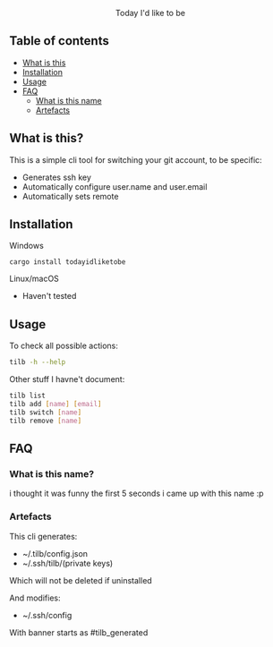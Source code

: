 <div align="center">

Today I'd like to be

</div>

## Table of contents

- [What is this](#what-is-this)
- [Installation](#installation)
- [Usage](#preview)
- [FAQ](#faq)
  - [What is this name](#what-is-this-name)
  - [Artefacts](#artefacts)

## What is this?

This is a simple cli tool for switching your git account, to be specific:

- Generates ssh key
- Automatically configure user.name and user.email
- Automatically sets remote

## Installation

Windows

`cargo install todayidliketobe`

Linux/macOS

- Haven't tested

## Usage

To check all possible actions:

```bash
tilb -h --help
```

Other stuff I havne't document:

```bash
tilb list
tilb add [name] [email]
tilb switch [name]
tilb remove [name]
```

## FAQ

### What is this name?

i thought it was funny the first 5 seconds i came up with this name :p

### Artefacts

This cli generates:

- ~/.tilb/config.json
- ~/.ssh/tilb/(private keys)

Which will not be deleted if uninstalled

And modifies:

- ~/.ssh/config

With banner starts as #tilb_generated

